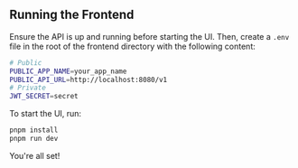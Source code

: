 ## Running the Frontend

Ensure the API is up and running before starting the UI. Then, create a `.env` file in the root of the frontend directory with the following content:

```bash
# Public
PUBLIC_APP_NAME=your_app_name
PUBLIC_API_URL=http://localhost:8080/v1
# Private
JWT_SECRET=secret
```

To start the UI, run:

```bash
pnpm install
pnpm run dev
```

You're all set!
